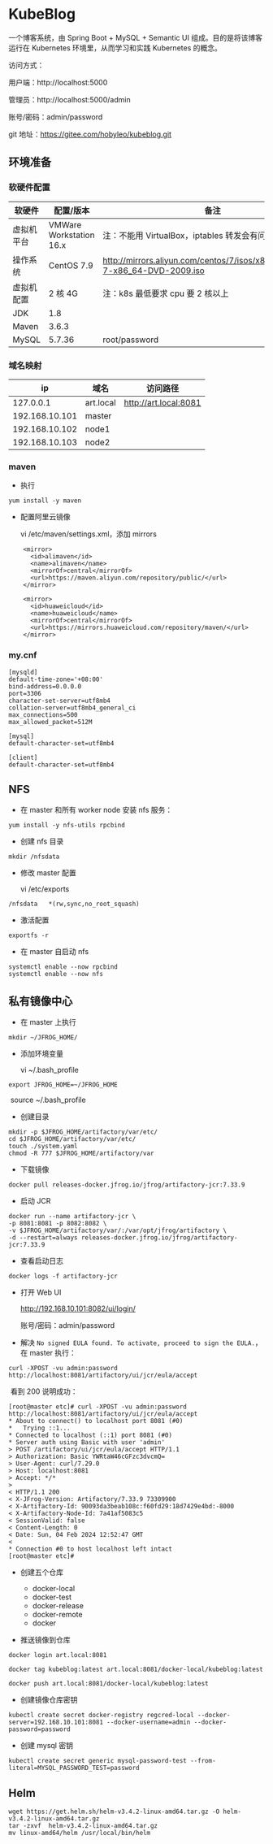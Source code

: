 # KubeBlog

一个博客系统，由 Spring Boot + MySQL + Semantic UI 组成。目的是将该博客运行在 Kubernetes 环境里，从而学习和实践 Kubernetes 的概念。

访问方式：

用户端：http://localhost:5000

管理员：http://localhost:5000/admin

账号/密码：admin/password

git 地址：https://gitee.com/hobyleo/kubeblog.git

## 环境准备
### 软硬件配置
| 软硬件 | 配置/版本 | 备注  |
|  ----  | ----  |----  |
| 虚拟机平台 | VMWare Workstation 16.x |注：不能用 VirtualBox，iptables 转发会有问题 |
| 操作系统 | CentOS 7.9 |http://mirrors.aliyun.com/centos/7/isos/x86_64/CentOS-7-x86_64-DVD-2009.iso |
| 虚拟机配置 | 2 核 4G |注：k8s 最低要求 cpu 要 2 核以上 |
| JDK | 1.8 | |
| Maven | 3.6.3 |                                                              |
| MySQL | 5.7.36 | root/password |



### 域名映射
|  ip  |  域名  | 访问路径  |
|  ----  | ----  |----  |
|  127.0.0.1  | art.local | http://art.local:8081 |
|  192.168.10.101 | master | |
|  192.168.10.102 | node1 | |
|  192.168.10.103 | node2 | |



### maven

- 执行

```
yum install -y maven
```

- 配置阿里云镜像

  vi /etc/maven/settings.xml，添加 mirrors

```
    <mirror>
      <id>alimaven</id>
      <name>alimaven</name>
      <mirrorOf>central</mirrorOf>
      <url>https://maven.aliyun.com/repository/public/</url>
    </mirror>

    <mirror>
      <id>huaweicloud</id>
      <name>huaweicloud</name>
      <mirrorOf>central</mirrorOf>
      <url>https://mirrors.huaweicloud.com/repository/maven/</url>
    </mirror>
```



### my.cnf

```
[mysqld]
default-time-zone='+08:00'
bind-address=0.0.0.0
port=3306
character-set-server=utf8mb4
collation-server=utf8mb4_general_ci
max_connections=500
max_allowed_packet=512M

[mysql]
default-character-set=utf8mb4

[client]
default-character-set=utf8mb4
```



## NFS

- 在 master 和所有 worker node 安装 nfs 服务：

```
yum install -y nfs-utils rpcbind
```

- 创建 nfs 目录

```
mkdir /nfsdata
```

- 修改 master 配置

  vi /etc/exports

```
/nfsdata   *(rw,sync,no_root_squash)
```

- 激活配置

```
exportfs -r
```

- 在 master 自启动 nfs

```
systemctl enable --now rpcbind
systemctl enable --now nfs
```



## 私有镜像中心

- 在 master 上执行

```
mkdir ~/JFROG_HOME/
```

- 添加环境变量

  vi ~/.bash_profile

```
export JFROG_HOME=~/JFROG_HOME
```

​	source ~/.bash_profile

- 创建目录

```
mkdir -p $JFROG_HOME/artifactory/var/etc/
cd $JFROG_HOME/artifactory/var/etc/
touch ./system.yaml
chmod -R 777 $JFROG_HOME/artifactory/var
```

- 下载镜像

```
docker pull releases-docker.jfrog.io/jfrog/artifactory-jcr:7.33.9
```

- 启动 JCR

```
docker run --name artifactory-jcr \
-p 8081:8081 -p 8082:8082 \
-v $JFROG_HOME/artifactory/var/:/var/opt/jfrog/artifactory \
-d --restart=always releases-docker.jfrog.io/jfrog/artifactory-jcr:7.33.9
```

- 查看启动日志

```
docker logs -f artifactory-jcr
```

- 打开 Web UI

  http://192.168.10.101:8082/ui/login/

  账号/密码：admin/password

- 解决 `No signed EULA found. To activate, proceed to sign the EULA.`，在 master 执行：

```
curl -XPOST -vu admin:password http://localhost:8081/artifactory/ui/jcr/eula/accept
```

​	看到 200 说明成功：

```
[root@master etc]# curl -XPOST -vu admin:password http://localhost:8081/artifactory/ui/jcr/eula/accept
* About to connect() to localhost port 8081 (#0)
*   Trying ::1...
* Connected to localhost (::1) port 8081 (#0)
* Server auth using Basic with user 'admin'
> POST /artifactory/ui/jcr/eula/accept HTTP/1.1
> Authorization: Basic YWRtaW46cGFzc3dvcmQ=
> User-Agent: curl/7.29.0
> Host: localhost:8081
> Accept: */*
> 
< HTTP/1.1 200 
< X-JFrog-Version: Artifactory/7.33.9 73309900
< X-Artifactory-Id: 90093da3beab108c:f60fd29:18d7429e4bd:-8000
< X-Artifactory-Node-Id: 7a41af5083c5
< SessionValid: false
< Content-Length: 0
< Date: Sun, 04 Feb 2024 12:52:47 GMT
< 
* Connection #0 to host localhost left intact
[root@master etc]#
```

- 创建五个仓库
  - docker-local
  - docker-test
  - docker-release
  - docker-remote
  - docker

- 推送镜像到仓库

```
docker login art.local:8081
```

```
docker tag kubeblog:latest art.local:8081/docker-local/kubeblog:latest
```

```
docker push art.local:8081/docker-local/kubeblog:latest
```

- 创建镜像仓库密钥

```
kubectl create secret docker-registry regcred-local --docker-server=192.168.10.101:8081 --docker-username=admin --docker-password=password
```

- 创建 mysql 密钥

```
kubectl create secret generic mysql-password-test --from-literal=MYSQL_PASSWORD_TEST=password
```



## Helm

```
wget https://get.helm.sh/helm-v3.4.2-linux-amd64.tar.gz -O helm-v3.4.2-linux-amd64.tar.gz
tar -zxvf  helm-v3.4.2-linux-amd64.tar.gz
mv linux-amd64/helm /usr/local/bin/helm
```


